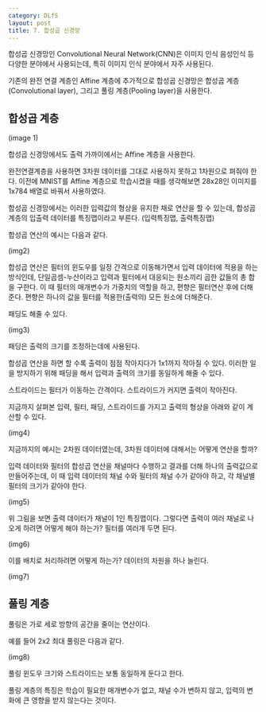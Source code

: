 ```yaml
---
category: DLfS
layout: post
title: 7. 합성곱 신경망
---
```

합성곱 신경망인 Convolutional Neural Network(CNN)은 이미지 인식 음성인식 등 다양한 분야에서 사용되는데, 특히 이미지 인식 분야에서 자주 사용된다.

기존의 완전 연결 계층인 Affine 계층에 추가적으로 합성곱 신경망은 합성곱 계층(Convolutional layer), 그리고 풀링 계층(Pooling layer)을 사용한다.

## 합성곱 계층

(image 1)

합성곱 신경망에서도 출력 가까이에서는 Affine 계층을 사용한다.

완전연결계층을 사용하면 3차원 데이터를 그대로 사용하지 못하고 1차원으로 펴줘야 한다.
이전에 MNIST를 Affine 계층으로 학습시켰을 때를 생각해보면 28x28인 이미지를 1x784 배열로 바꿔서 사용하였다.

합성곱 신경망에서는 이러한 입력값의 형상을 유지한 채로 연산을 할 수 있는데, 합성곱 계층의 입출력 데이터를 특징맵이라고 부른다. (입력특징맵, 출력특징맵)

합성곱 연산의 예시는 다음과 같다.

(img2)

합성곱 연산은 필터의 윈도우를 일정 간격으로 이동해가면서 입력 데이터에 적용을 하는 방식인데, 단일곱셈-누산이라고 입력과 필터에서 대응되는 원소끼리 곱한 값들의 총 합을 구한다.
이 때 필터의 매개변수가 가중치의 역할을 하고, 편향은 필터연산 후에 더해준다. 편향은 하나의 값을 필터를 적용한(출력의) 모든 원소에 더해준다.

패딩도 해줄 수 있다.

(img3)

패딩은 출력의 크기를 조정하는데에 사용된다.

합성곱 연산을 하면 할 수록 출력이 점점 작아지다가 1x1까지 작아질 수 있다. 이러한 일을 방지하기 위해 패딩을 해서 입력과 출력의 크기를 동일하게 해줄 수 있다.

스트라이드는 필터가 이동하는 간격이다. 스트라이드가 커지면 출력이 작아진다.

지금까지 살펴본 입력, 필터, 패딩, 스트라이드를 가지고 출력의 형상을 아래와 같이 계산할 수 있다.

(img4)

지금까지의 예시는 2차원 데이터였는데, 3차원 데이터에 대해서는 어떻게 연산을 할까?

입력 데이터와 필터의 합성곱 연산을 채널마다 수행하고 결과를 더해 하나의 출력값으로 만들어주는데, 이 때 입력 데이터의 채널 수와 필터의 채널 수가 같아야 하고, 각 채널별 필터의 크기가 같아야 한다.

(img5)

위 그림을 보면 출력 데이터가 채널이 1인 특징맵이다. 그렇다면 출력이 여러 채널로 나오게 하려면 어떻게 해야 하는가? 필터를 여러개 두면 된다.

(img6)

이를 배치로 처리하려면 어떻게 하는가? 데이터의 차원을 하나 늘린다.

(img7)

## 풀링 계층
풀링은 가로 세로 방향의 공간을 줄이는 연산이다.

예를 들어 2x2 최대 풀링은 다음과 같다.

(img8)

풀링 윈도우 크기와 스트라이드는 보통 동일하게 둔다고 한다.

풀링 계층의 특징은 학습이 필요한 매개변수가 없고, 채널 수가 변하지 않고, 입력의 변화에 큰 영향을 받지 않는다는 것이다.
